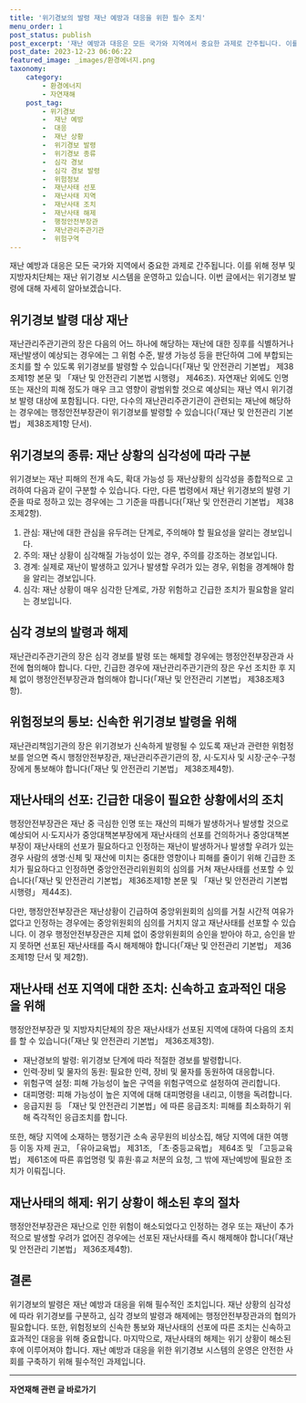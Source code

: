 ```yaml
---
title: '위기경보의 발령 재난 예방과 대응을 위한 필수 조치'
menu_order: 1
post_status: publish
post_excerpt: '재난 예방과 대응은 모든 국가와 지역에서 중요한 과제로 간주됩니다. 이를 위해 정부 및 지방자치단체는 재난 위기경보 시스템을 운영하고 있습니다. 이번 글에서는 위기경보 발령에 대해 자세히 알아보겠습니다.'
post_date: 2023-12-23 06:06:22
featured_image: _images/환경에너지.png
taxonomy:
    category:
        - 환경에너지
        - 자연재해
    post_tag:
        - 위기경보
        -  재난 예방
        -  대응
        -  재난 상황
        -  위기경보 발령
        -  위기경보 종류
        -  심각 경보
        -  심각 경보 발령
        -  위험정보
        -  재난사태 선포
        -  재난사태 지역
        -  재난사태 조치
        -  재난사태 해제
        -  행정안전부장관
        -  재난관리주관기관
        -  위험구역
---
```



재난 예방과 대응은 모든 국가와 지역에서 중요한 과제로 간주됩니다. 이를 위해 정부 및 지방자치단체는 재난 위기경보 시스템을 운영하고 있습니다. 이번 글에서는 위기경보 발령에 대해 자세히 알아보겠습니다.

## 위기경보 발령 대상 재난

재난관리주관기관의 장은 다음의 어느 하나에 해당하는 재난에 대한 징후를 식별하거나 재난발생이 예상되는 경우에는 그 위험 수준, 발생 가능성 등을 판단하여 그에 부합되는 조치를 할 수 있도록 위기경보를 발령할 수 있습니다(「재난 및 안전관리 기본법」 제38조제1항 본문 및 「재난 및 안전관리 기본법 시행령」 제46조). 자연재난 외에도 인명 또는 재산의 피해 정도가 매우 크고 영향이 광범위할 것으로 예상되는 재난 역시 위기경보 발령 대상에 포함됩니다. 다만, 다수의 재난관리주관기관이 관련되는 재난에 해당하는 경우에는 행정안전부장관이 위기경보를 발령할 수 있습니다(「재난 및 안전관리 기본법」 제38조제1항 단서).

## 위기경보의 종류: 재난 상황의 심각성에 따라 구분

위기경보는 재난 피해의 전개 속도, 확대 가능성 등 재난상황의 심각성을 종합적으로 고려하여 다음과 같이 구분할 수 있습니다. 다만, 다른 법령에서 재난 위기경보의 발령 기준을 따로 정하고 있는 경우에는 그 기준을 따릅니다(「재난 및 안전관리 기본법」 제38조제2항).

1. 관심: 재난에 대한 관심을 유두려는 단계로, 주의해야 할 필요성을 알리는 경보입니다.
2. 주의: 재난 상황이 심각해질 가능성이 있는 경우, 주의를 강조하는 경보입니다.
3. 경계: 실제로 재난이 발생하고 있거나 발생할 우려가 있는 경우, 위험을 경계해야 함을 알리는 경보입니다.
4. 심각: 재난 상황이 매우 심각한 단계로, 가장 위험하고 긴급한 조치가 필요함을 알리는 경보입니다.

## 심각 경보의 발령과 해제

재난관리주관기관의 장은 심각 경보를 발령 또는 해제할 경우에는 행정안전부장관과 사전에 협의해야 합니다. 다만, 긴급한 경우에 재난관리주관기관의 장은 우선 조치한 후 지체 없이 행정안전부장관과 협의해야 합니다(「재난 및 안전관리 기본법」 제38조제3항).

## 위험정보의 통보: 신속한 위기경보 발령을 위해

재난관리책임기관의 장은 위기경보가 신속하게 발령될 수 있도록 재난과 관련한 위험정보를 얻으면 즉시 행정안전부장관, 재난관리주관기관의 장, 시·도지사 및 시장·군수·구청장에게 통보해야 합니다(「재난 및 안전관리 기본법」 제38조제4항).

## 재난사태의 선포: 긴급한 대응이 필요한 상황에서의 조치

행정안전부장관은 재난 중 극심한 인명 또는 재산의 피해가 발생하거나 발생할 것으로 예상되어 시·도지사가 중앙대책본부장에게 재난사태의 선포를 건의하거나 중앙대책본부장이 재난사태의 선포가 필요하다고 인정하는 재난이 발생하거나 발생할 우려가 있는 경우 사람의 생명·신체 및 재산에 미치는 중대한 영향이나 피해를 줄이기 위해 긴급한 조치가 필요하다고 인정하면 중앙안전관리위원회의 심의를 거쳐 재난사태를 선포할 수 있습니다(「재난 및 안전관리 기본법」 제36조제1항 본문 및 「재난 및 안전관리 기본법 시행령」 제44조).

다만, 행정안전부장관은 재난상황이 긴급하여 중앙위원회의 심의를 거칠 시간적 여유가 없다고 인정하는 경우에는 중앙위원회의 심의를 거치지 않고 재난사태를 선포할 수 있습니다. 이 경우 행정안전부장관은 지체 없이 중앙위원회의 승인을 받아야 하고, 승인을 받지 못하면 선포된 재난사태를 즉시 해제해야 합니다(「재난 및 안전관리 기본법」 제36조제1항 단서 및 제2항).

## 재난사태 선포 지역에 대한 조치: 신속하고 효과적인 대응을 위해

행정안전부장관 및 지방자치단체의 장은 재난사태가 선포된 지역에 대하여 다음의 조치를 할 수 있습니다(「재난 및 안전관리 기본법」 제36조제3항).

- 재난경보의 발령: 위기경보 단계에 따라 적절한 경보를 발령합니다.
- 인력·장비 및 물자의 동원: 필요한 인력, 장비 및 물자를 동원하여 대응합니다.
- 위험구역 설정: 피해 가능성이 높은 구역을 위험구역으로 설정하여 관리합니다.
- 대피명령: 피해 가능성이 높은 지역에 대해 대피명령을 내리고, 이행을 독려합니다.
- 응급지원 등 「재난 및 안전관리 기본법」에 따른 응급조치: 피해를 최소화하기 위해 즉각적인 응급조치를 합니다.

또한, 해당 지역에 소재하는 행정기관 소속 공무원의 비상소집, 해당 지역에 대한 여행 등 이동 자제 권고, 「유아교육법」 제31조, 「초·중등교육법」 제64조 및 「고등교육법」 제61조에 따른 휴업명령 및 휴원·휴교 처분의 요청, 그 밖에 재난예방에 필요한 조치가 이뤄집니다.

## 재난사태의 해제: 위기 상황이 해소된 후의 절차

행정안전부장관은 재난으로 인한 위험이 해소되었다고 인정하는 경우 또는 재난이 추가적으로 발생할 우려가 없어진 경우에는 선포된 재난사태를 즉시 해제해야 합니다(「재난 및 안전관리 기본법」 제36조제4항).

## 결론

위기경보의 발령은 재난 예방과 대응을 위해 필수적인 조치입니다. 재난 상황의 심각성에 따라 위기경보를 구분하고, 심각 경보의 발령과 해제에는 행정안전부장관과의 협의가 필요합니다. 또한, 위험정보의 신속한 통보와 재난사태의 선포에 따른 조치는 신속하고 효과적인 대응을 위해 중요합니다. 마지막으로, 재난사태의 해제는 위기 상황이 해소된 후에 이루어져야 합니다. 재난 예방과 대응을 위한 위기경보 시스템의 운영은 안전한 사회를 구축하기 위해 필수적인 과제입니다. 
<!-- wp:separator -->
<hr class="wp-block-separator has-alpha-channel-opacity"/>
<!-- /wp:separator -->

<!-- wp:group {"backgroundColor":"base","layout":{"type":"constrained"}} -->
<div class="wp-block-group has-base-background-color has-background"><!-- wp:paragraph {"align":"center","fontSize":"medium"} -->
<p class="has-text-align-center has-large-font-size"><strong>자연재해 관련 글 바로가기</strong></p>
<!-- /wp:paragraph -->


<!-- wp:latest-posts
{"categories":[{"id":35076,"count":19,"description":"","link":"https://uknowlaw.com/category/%ec%9e%90%ec%97%b0%ec%9e%ac%ed%95%b4/","name":"자연재해","slug":"자연재해","taxonomy":"category","parent":0,"meta":[],"_links":{"self":[{"href":"https://uknowlaw.com/wp-json/wp/v2/categories/35076"}],"collection":[{"href":"https://uknowlaw.com/wp-json/wp/v2/categories"}],"about":[{"href":"https://uknowlaw.com/wp-json/wp/v2/taxonomies/category"}],"wp:post_type":[{"href":"https://uknowlaw.com/wp-json/wp/v2/posts?categories=35076"}],"curies":[{"name":"wp","href":"https://api.w.org/{rel}","templated":true}]}}],"postsToShow":100,"excerptLength":28,"postLayout":"grid","columns":2,"featuredImageAlign":"left","featuredImageSizeSlug":"large","fontSize":"small"} /--></div>
<!-- /wp:group -->
